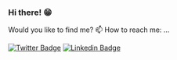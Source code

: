 
<!--
**juliano1/juliano1** is a ✨ _special_ ✨ repository because its `README.md` (this file) appears on your GitHub profile.

Here are some ideas to get you started:

- 🔭 I’m currently working on ...
- 🌱 I’m currently learning ...
- 👯 I’m looking to collaborate on ...
- 🤔 I’m looking for help with ...
- 💬 Ask me about ...
- 📫 How to reach me: ...
- 😄 Pronouns: ...
- ⚡ Fun fact: ...
-->

### Hi there! 😁




Would you like to find me? 📫 How to reach me: ...


[![Twitter Badge](https://img.shields.io/badge/-Twitter-1ca0f1?style=flat-square&labelColor=1ca0f1&logo=twitter&logoColor=white&link=https://twitter.com/julianojjpp)](https://twitter.com/julianojjpp)
[![Linkedin Badge](https://img.shields.io/badge/-LinkedIn-blue?style=flat-square&logo=Linkedin&logoColor=white&link=https://www.linkedin.com/in/juliano-paulo-93604a3a)](https://www.linkedin.com/in/juliano-paulo-93604a3a)
